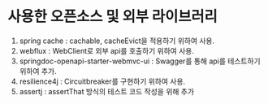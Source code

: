# 사용한 오픈소스 및 외부 라이브러리
 1. spring cache : cachable, cacheEvict을 적용하기 위하여 사용.
 2. webflux : WebClient로 외부 api를 호출하기 위하여 사용.
 3. springdoc-openapi-starter-webmvc-ui : Swagger를 통해 api를 테스트하기 위하여 추가.
 4. resilience4j : Circuitbreaker를 구현하기 위하여 사용.
 5. assertj : assertThat 방식의 테스트 코드 작성을 위해 추가
